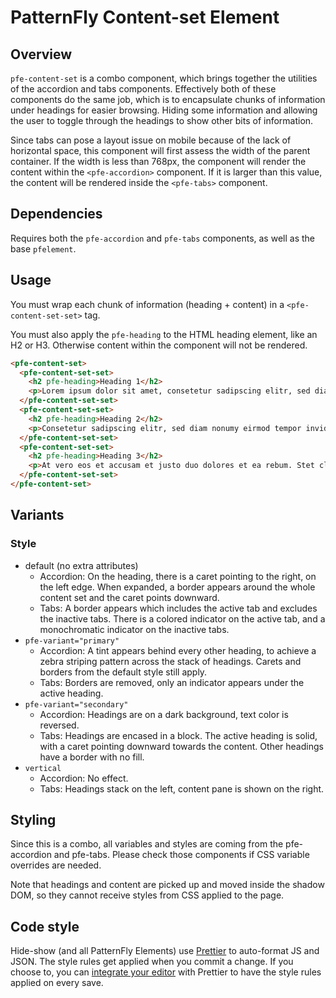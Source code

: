 
# PatternFly Content-set Element

## Overview

`pfe-content-set` is a combo component, which brings together the utilities of the accordion and tabs components. Effectively both of these components do the same job, which is to encapsulate chunks of information under headings for easier browsing. Hiding some information and allowing the user to toggle through the headings to show other bits of information. 

Since tabs can pose a layout issue on mobile because of the lack of horizontal space, this component will first assess the width of the parent container. If the width is less than 768px, the component will render the content within the `<pfe-accordion>` component. If it is larger than this value, the content will be rendered inside the `<pfe-tabs>` component.

## Dependencies

Requires both the `pfe-accordion` and `pfe-tabs` components, as well as the base `pfelement`.


## Usage

You must wrap each chunk of information (heading + content) in a `<pfe-content-set-set>` tag. 

You must also apply the `pfe-heading` to the HTML heading element, like an H2 or H3. Otherwise content within the component will not be rendered.

```html
<pfe-content-set>
  <pfe-content-set-set>
    <h2 pfe-heading>Heading 1</h2>
    <p>Lorem ipsum dolor sit amet, consetetur sadipscing elitr, sed diam nonumy eirmod tempor invidunt ut labore </p>
  </pfe-content-set-set>
  <pfe-content-set-set>
    <h2 pfe-heading>Heading 2</h2>
    <p>Consetetur sadipscing elitr, sed diam nonumy eirmod tempor invidunt ut labore et dolore magna aliquyam erat, sed diam volu et jen, no sea takimata sanctus est Lorem ipsum dolor sit amet.</p>
  </pfe-content-set-set>
  <pfe-content-set-set>
    <h2 pfe-heading>Heading 3</h2>
    <p>At vero eos et accusam et justo duo dolores et ea rebum. Stet clita kasd gubergren, no sea takimata sanctus est Lorem ipsum dolor sit amet. Lorem ipsum dolor sit amet, consetetur sadipscing elitr, sed diam nonumy eirmod tempor invidunt ut labore et dolore magna aliquyam erat, sed diam voluptua.</p>
  </pfe-content-set-set>
</pfe-content-set>

```

## Variants

### Style

- default (no extra attributes)
    - Accordion: On the heading, there is a caret pointing to the right, on the left edge. When expanded, a border appears around the whole content set and the caret points downward.
    - Tabs: A border appears which includes the active tab and excludes the inactive tabs. There is a colored indicator on the active tab, and a monochromatic indicator on the inactive tabs.
- `pfe-variant="primary"`  
    - Accordion: A tint appears behind every other heading, to achieve a zebra striping pattern across the stack of headings. Carets and borders from the default style still apply.
    - Tabs: Borders are removed, only an indicator appears under the active heading.
- `pfe-variant="secondary"`
    - Accordion: Headings are on a dark background, text color is reversed.
    - Tabs: Headings are encased in a block. The active heading is solid, with a caret pointing downward towards the content. Other headings have a border with no fill. 
- `vertical`
    - Accordion: No effect.
    - Tabs: Headings stack on the left, content pane is shown on the right.



## Styling

Since this is a combo, all variables and styles are coming from the pfe-accordion and pfe-tabs. Please check those components if CSS variable overrides are needed.

Note that headings and content are picked up and moved inside the shadow DOM, so they cannot receive styles from CSS applied to the page.

## Code style

Hide-show (and all PatternFly Elements) use [Prettier][prettier] to auto-format JS and JSON.  The style rules get applied when you commit a change.  If you choose to, you can [integrate your editor][prettier-ed] with Prettier to have the style rules applied on every save.

[prettier]: https://github.com/prettier/prettier/
[prettier-ed]: https://github.com/prettier/prettier/#editor-integration
[polyserve]: https://github.com/Polymer/polyserve
[web-component-tester]: https://github.com/Polymer/web-component-tester
